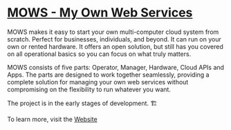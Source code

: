 # [MOWS - My Own Web Services](https://mows.vindelicum.eu)

MOWS makes it easy to start your own multi-computer cloud system from scratch. Perfect for businesses, individuals, and beyond. It can run on your own or rented hardware. It offers an open solution, but still has you covered on all operational basics so you can focus on what truly matters.

MOWS consists of five parts: Operator, Manager, Hardware, Cloud APIs and Apps.
The parts are designed to work together seamlessly, providing a complete
solution for managing your own web services without compromising on the
flexibility to run whatever you want.

The project is in the early stages of development. 🏗️

To learn more, visit the [Website](https://mows.vindelicum.eu)
